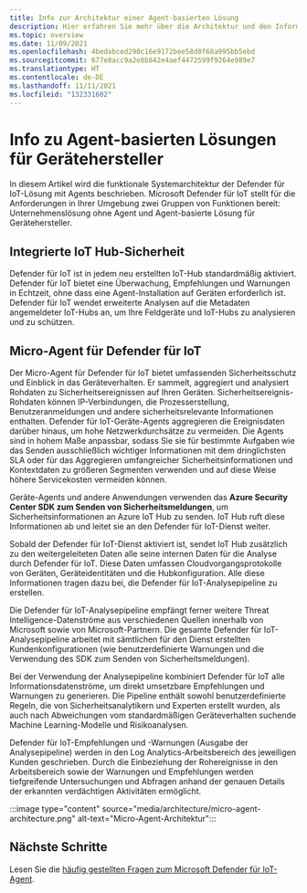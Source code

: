 ```yaml
---
title: Info zur Architektur einer Agent-basierten Lösung
description: Hier erfahren Sie mehr über die Architektur und den Informationsfluss von Microsoft Defender für IoT mit Agents.
ms.topic: overview
ms.date: 11/09/2021
ms.openlocfilehash: 4bedabced290c16e9172bee58d0f68a995bb5ebd
ms.sourcegitcommit: 677e8acc9a2e8b842e4aef4472599f9264e989e7
ms.translationtype: HT
ms.contentlocale: de-DE
ms.lasthandoff: 11/11/2021
ms.locfileid: "132331602"
---
```

# <a name="what-is-agent-based-solution-for-device-builders"></a>Info zu Agent-basierten Lösungen für Gerätehersteller

In diesem Artikel wird die funktionale Systemarchitektur der Defender für IoT-Lösung mit Agents beschrieben. Microsoft Defender für IoT stellt für die Anforderungen in Ihrer Umgebung zwei Gruppen von Funktionen bereit: Unternehmenslösung ohne Agent und Agent-basierte Lösung für Gerätehersteller.

## <a name="iot-hub-built-in-security"></a>Integrierte IoT Hub-Sicherheit

Defender für IoT ist in jedem neu erstellten IoT-Hub standardmäßig aktiviert. Defender für IoT bietet eine Überwachung, Empfehlungen und Warnungen in Echtzeit, ohne dass eine Agent-Installation auf Geräten erforderlich ist. Defender für IoT wendet erweiterte Analysen auf die Metadaten angemeldeter IoT-Hubs an, um Ihre Feldgeräte und IoT-Hubs zu analysieren und zu schützen. 

## <a name="defender-for-iot-micro-agent"></a>Micro-Agent für Defender für IoT 

Der Micro-Agent für Defender für IoT bietet umfassenden Sicherheitsschutz und Einblick in das Geräteverhalten. Er sammelt, aggregiert und analysiert Rohdaten zu Sicherheitsereignissen auf Ihren Geräten. Sicherheitsereignis-Rohdaten können IP-Verbindungen, die Prozesserstellung, Benutzeranmeldungen und andere sicherheitsrelevante Informationen enthalten. Defender für IoT-Geräte-Agents aggregieren die Ereignisdaten darüber hinaus, um hohe Netzwerkdurchsätze zu vermeiden. Die Agents sind in hohem Maße anpassbar, sodass Sie sie für bestimmte Aufgaben wie das Senden ausschließlich wichtiger Informationen mit dem dringlichsten SLA oder für das Aggregieren umfangreicher Sicherheitsinformationen und Kontextdaten zu größeren Segmenten verwenden und auf diese Weise höhere Servicekosten vermeiden können.

Geräte-Agents und andere Anwendungen verwenden das **Azure Security Center SDK zum Senden von Sicherheitsmeldungen**, um Sicherheitsinformationen an Azure IoT Hub zu senden. IoT Hub ruft diese Informationen ab und leitet sie an den Defender für IoT-Dienst weiter.

Sobald der Defender für IoT-Dienst aktiviert ist, sendet IoT Hub zusätzlich zu den weitergeleiteten Daten alle seine internen Daten für die Analyse durch Defender für IoT. Diese Daten umfassen Cloudvorgangsprotokolle von Geräten, Geräteidentitäten und die Hubkonfiguration. Alle diese Informationen tragen dazu bei, die Defender für IoT-Analysepipeline zu erstellen.

Die Defender für IoT-Analysepipeline empfängt ferner weitere Threat Intelligence-Datenströme aus verschiedenen Quellen innerhalb von Microsoft sowie von Microsoft-Partnern. Die gesamte Defender für IoT-Analysepipeline arbeitet mit sämtlichen für den Dienst erstellten Kundenkonfigurationen (wie benutzerdefinierte Warnungen und die Verwendung des SDK zum Senden von Sicherheitsmeldungen).

Bei der Verwendung der Analysepipeline kombiniert Defender für IoT alle Informationsdatenströme, um direkt umsetzbare Empfehlungen und Warnungen zu generieren. Die Pipeline enthält sowohl benutzerdefinierte Regeln, die von Sicherheitsanalytikern und Experten erstellt wurden, als auch nach Abweichungen vom standardmäßigen Geräteverhalten suchende Machine Learning-Modelle und Risikoanalysen.

Defender für IoT-Empfehlungen und -Warnungen (Ausgabe der Analysepipeline) werden in den Log Analytics-Arbeitsbereich des jeweiligen Kunden geschrieben. Durch die Einbeziehung der Rohereignisse in den Arbeitsbereich sowie der Warnungen und Empfehlungen werden tiefgreifende Untersuchungen und Abfragen anhand der genauen Details der erkannten verdächtigen Aktivitäten ermöglicht.

:::image type="content" source="media/architecture/micro-agent-architecture.png" alt-text="Micro-Agent-Architektur":::

## <a name="next-steps"></a>Nächste Schritte

Lesen Sie die [häufig gestellten Fragen zum Microsoft Defender für IoT-Agent](resources-agent-frequently-asked-questions.md).

